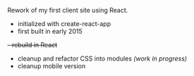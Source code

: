 Rework of my first client site using React.

- initialized with create-react-app
- first built in early 2015

~~- rebuild in React~~
- cleanup and refactor CSS into modules *(work in progress)*
- cleanup mobile version